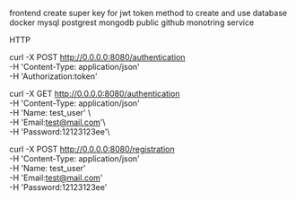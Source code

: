 frontend
create super key for jwt token
method to create and use database docker mysql postgrest mongodb 
public github
monotring service 


HTTP 

curl -X POST  http://0.0.0.0:8080/authentication  \
-H 'Content-Type: application/json' \
-H 'Authorization:token'

curl -X GET  http://0.0.0.0:8080/authentication  \
-H 'Content-Type: application/json' \
-H 'Name: test_user' \               
-H 'Email:test@mail.com'\    
-H 'Password:12123123ee'\
     
curl -X POST  http://0.0.0.0:8080/registration  \
-H 'Content-Type: application/json' \
-H 'Name: test_user'  \
-H 'Email:test@mail.com' \
-H 'Password:12123123ee'
